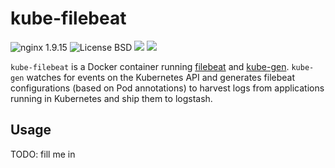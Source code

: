 # kube-filebeat

![nginx 1.9.15](https://img.shields.io/badge/nginx-1.9.15-brightgreen.svg?style=flat) ![License BSD](https://img.shields.io/badge/license-BSD-red.svg?style=flat) [![](https://img.shields.io/docker/stars/kylemcc/kube-filebeat.svg?style=flat)](https://hub.docker.com/r/kylemcc/kube-filebeat 'DockerHub') [![](https://img.shields.io/docker/pulls/kylemcc/kube-filebeat.svg?style=flat)](https://hub.docker.com/r/kylemcc/kube-filebeat 'DockerHub')

`kube-filebeat` is a Docker container running [filebeat][1] and [kube-gen][2]. `kube-gen` watches for events on the Kubernetes API and generates filebeat configurations (based on Pod annotations) to harvest logs from applications running in Kubernetes and ship them to logstash.

## Usage

TODO: fill me in

[1]: https://github.com/elastic/beats/tree/master/filebeat
[2]: https://github.com/kylemcc/kube-gen
